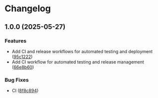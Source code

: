 # Changelog

## 1.0.0 (2025-05-27)


### Features

* Add CI and release workflows for automated testing and deployment ([95c1222](https://github.com/gigerIT/laravel-mysql-optimize/commit/95c1222fe186a8aa8458155be39d8a1924957cc9))
* Add CI workflow for automated testing and release management ([66e8b60](https://github.com/gigerIT/laravel-mysql-optimize/commit/66e8b60c69775a137d59552866238376e1e1254f))


### Bug Fixes

* CI ([8f8c894](https://github.com/gigerIT/laravel-mysql-optimize/commit/8f8c8940295b68c5f5304c9ed8260ddf33c5c4a6))
